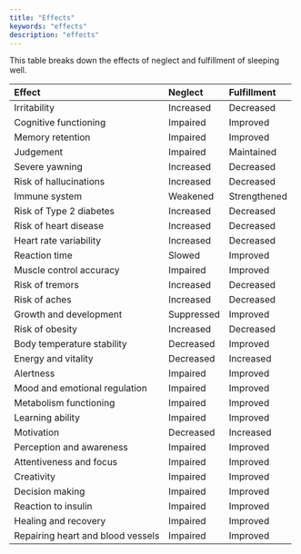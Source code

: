 ```yaml
---
title: "Effects"
keywords: "effects"
description: "effects"
---
```


This table breaks down the effects of neglect and fulfillment of sleeping well.

| Effect                            | Neglect    | Fulfillment  |
| :-------------------------------- | :--------- | :----------- |
| Irritability                      | Increased  | Decreased    |
| Cognitive functioning             | Impaired   | Improved     |
| Memory retention                  | Impaired   | Improved     |
| Judgement                         | Impaired   | Maintained   |
| Severe yawning                    | Increased  | Decreased    |
| Risk of hallucinations            | Increased  | Decreased    |
| Immune system                     | Weakened   | Strengthened |
| Risk of Type 2 diabetes           | Increased  | Decreased    |
| Risk of heart disease             | Increased  | Decreased    |
| Heart rate variability            | Increased  | Decreased    |
| Reaction time                     | Slowed     | Improved     |
| Muscle control accuracy           | Impaired   | Improved     |
| Risk of tremors                   | Increased  | Decreased    |
| Risk of aches                     | Increased  | Decreased    |
| Growth and development            | Suppressed | Improved     |
| Risk of obesity                   | Increased  | Decreased    |
| Body temperature stability        | Decreased  | Improved     |
| Energy and vitality               | Decreased  | Increased    |
| Alertness                         | Impaired   | Improved     |
| Mood and emotional regulation     | Impaired   | Improved     |
| Metabolism functioning            | Impaired   | Improved     |
| Learning ability                  | Impaired   | Improved     |
| Motivation                        | Decreased  | Increased    |
| Perception and awareness          | Impaired   | Improved     |
| Attentiveness and focus           | Impaired   | Improved     |
| Creativity                        | Impaired   | Improved     |
| Decision making                   | Impaired   | Improved     |
| Reaction to insulin               | Impaired   | Improved     |
| Healing and recovery              | Impaired   | Improved     |
| Repairing heart and blood vessels | Impaired   | Improved     |
